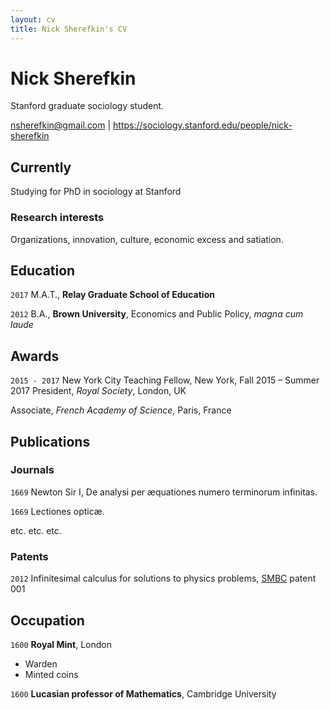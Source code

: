 ```yaml
---
layout: cv
title: Nick Sherefkin's CV
---
```

# Nick Sherefkin
Stanford graduate sociology student.

<div id="webaddress">
<a href="nsherefkin@gmail.com">nsherefkin@gmail.com</a>
| <a href="https://sociology.stanford.edu/people/nick-sherefkin">https://sociology.stanford.edu/people/nick-sherefkin</a>
</div>


## Currently

Studying for PhD in sociology at Stanford

### Research interests

Organizations, innovation, culture, economic excess and satiation.


## Education

`2017`
M.A.T., __Relay Graduate School of Education__ 

`2012`
B.A., __Brown University__, Economics and Public Policy, *magna cum laude*


## Awards

`2015 - 2017`
New York City Teaching Fellow, New York, Fall 2015 – Summer 2017 President, *Royal Society*, London, UK

Associate, *French Academy of Science*, Paris, France



## Publications

<!-- A list is also available [online](http://scholar.google.co.uk/citations?user=LTOTl0YAAAAJ) -->

### Journals

`1669`
Newton Sir I, De analysi per æquationes numero terminorum infinitas. 

`1669`
Lectiones opticæ.

etc. etc. etc.

### Patents

`2012`
Infinitesimal calculus for solutions to physics problems, [SMBC](http://www.techdirt.com/articles/20121011/09312820678/if-patents-had-been-around-time-newton.shtml) patent 001


## Occupation

`1600`
__Royal Mint__, London

- Warden
- Minted coins

`1600`
__Lucasian professor of Mathematics__, Cambridge University



<!-- ### Footer

Last updated: March 2019 -->


